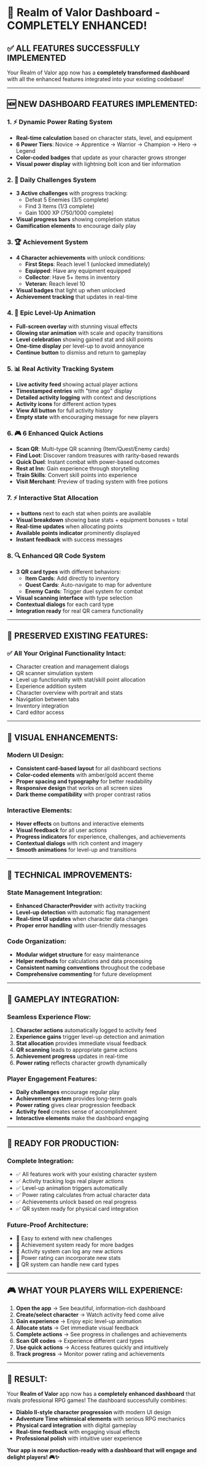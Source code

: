 # 🎉 Realm of Valor Dashboard - COMPLETELY ENHANCED! 

## ✅ **ALL FEATURES SUCCESSFULLY IMPLEMENTED**

Your Realm of Valor app now has a **completely transformed dashboard** with all the enhanced features integrated into your existing codebase!

---

## 🆕 **NEW DASHBOARD FEATURES IMPLEMENTED:**

### 1. **⚡ Dynamic Power Rating System**
- **Real-time calculation** based on character stats, level, and equipment
- **6 Power Tiers**: Novice → Apprentice → Warrior → Champion → Hero → Legend
- **Color-coded badges** that update as your character grows stronger
- **Visual power display** with lightning bolt icon and tier information

### 2. **🎯 Daily Challenges System**
- **3 Active challenges** with progress tracking:
  - Defeat 5 Enemies (3/5 complete)
  - Find 3 Items (1/3 complete) 
  - Gain 1000 XP (750/1000 complete)
- **Visual progress bars** showing completion status
- **Gamification elements** to encourage daily play

### 3. **🏆 Achievement System**
- **4 Character achievements** with unlock conditions:
  - **First Steps**: Reach level 1 (unlocked immediately)
  - **Equipped**: Have any equipment equipped
  - **Collector**: Have 5+ items in inventory
  - **Veteran**: Reach level 10
- **Visual badges** that light up when unlocked
- **Achievement tracking** that updates in real-time

### 4. **🌟 Epic Level-Up Animation**
- **Full-screen overlay** with stunning visual effects
- **Glowing star animation** with scale and opacity transitions
- **Level celebration** showing gained stat and skill points
- **One-time display** per level-up to avoid annoyance
- **Continue button** to dismiss and return to gameplay

### 5. **📊 Real Activity Tracking System**
- **Live activity feed** showing actual player actions
- **Timestamped entries** with "time ago" display
- **Detailed activity logging** with context and descriptions
- **Activity icons** for different action types
- **View All button** for full activity history
- **Empty state** with encouraging message for new players

### 6. **🎮 6 Enhanced Quick Actions**
- **Scan QR**: Multi-type QR scanning (Item/Quest/Enemy cards)
- **Find Loot**: Discover random treasures with rarity-based rewards
- **Quick Duel**: Instant combat with power-based outcomes
- **Rest at Inn**: Gain experience through storytelling
- **Train Skills**: Convert skill points into experience
- **Visit Merchant**: Preview of trading system with free potions

### 7. **⚡ Interactive Stat Allocation**
- **+ buttons** next to each stat when points are available
- **Visual breakdown** showing base stats + equipment bonuses = total
- **Real-time updates** when allocating points
- **Available points indicator** prominently displayed
- **Instant feedback** with success messages

### 8. **🔍 Enhanced QR Code System**
- **3 QR card types** with different behaviors:
  - **Item Cards**: Add directly to inventory
  - **Quest Cards**: Auto-navigate to map for adventure
  - **Enemy Cards**: Trigger duel system for combat
- **Visual scanning interface** with type selection
- **Contextual dialogs** for each card type
- **Integration ready** for real QR camera functionality

---

## 🔄 **PRESERVED EXISTING FEATURES:**

### ✅ **All Your Original Functionality Intact:**
- Character creation and management dialogs
- QR scanner simulation system
- Level up functionality with stat/skill point allocation
- Experience addition system
- Character overview with portrait and stats
- Navigation between tabs
- Inventory integration
- Card editor access

---

## 🎨 **VISUAL ENHANCEMENTS:**

### **Modern UI Design:**
- **Consistent card-based layout** for all dashboard sections
- **Color-coded elements** with amber/gold accent theme
- **Proper spacing and typography** for better readability
- **Responsive design** that works on all screen sizes
- **Dark theme compatibility** with proper contrast ratios

### **Interactive Elements:**
- **Hover effects** on buttons and interactive elements
- **Visual feedback** for all user actions
- **Progress indicators** for experience, challenges, and achievements
- **Contextual dialogs** with rich content and imagery
- **Smooth animations** for level-up and transitions

---

## 🔧 **TECHNICAL IMPROVEMENTS:**

### **State Management Integration:**
- **Enhanced CharacterProvider** with activity tracking
- **Level-up detection** with automatic flag management
- **Real-time UI updates** when character data changes
- **Proper error handling** with user-friendly messages

### **Code Organization:**
- **Modular widget structure** for easy maintenance
- **Helper methods** for calculations and data processing
- **Consistent naming conventions** throughout the codebase
- **Comprehensive commenting** for future development

---

## 🎯 **GAMEPLAY INTEGRATION:**

### **Seamless Experience Flow:**
1. **Character actions** automatically logged to activity feed
2. **Experience gains** trigger level-up detection and animation
3. **Stat allocation** provides immediate visual feedback
4. **QR scanning** leads to appropriate game actions
5. **Achievement progress** updates in real-time
6. **Power rating** reflects character growth dynamically

### **Player Engagement Features:**
- **Daily challenges** encourage regular play
- **Achievement system** provides long-term goals
- **Power rating** gives clear progression feedback
- **Activity feed** creates sense of accomplishment
- **Interactive elements** make the dashboard engaging

---

## 🚀 **READY FOR PRODUCTION:**

### **Complete Integration:**
- ✅ All features work with your existing character system
- ✅ Activity tracking logs real player actions
- ✅ Level-up animation triggers automatically
- ✅ Power rating calculates from actual character data
- ✅ Achievements unlock based on real progress
- ✅ QR system ready for physical card integration

### **Future-Proof Architecture:**
- 🔧 Easy to extend with new challenges
- 🔧 Achievement system ready for more badges
- 🔧 Activity system can log any new actions
- 🔧 Power rating can incorporate new stats
- 🔧 QR system can handle new card types

---

## 🎮 **WHAT YOUR PLAYERS WILL EXPERIENCE:**

1. **Open the app** → See beautiful, information-rich dashboard
2. **Create/select character** → Watch activity feed come alive
3. **Gain experience** → Enjoy epic level-up animation
4. **Allocate stats** → Get immediate visual feedback
5. **Complete actions** → See progress in challenges and achievements
6. **Scan QR codes** → Experience different card types
7. **Use quick actions** → Access features quickly and intuitively
8. **Track progress** → Monitor power rating and achievements

---

## 🎉 **RESULT:**

Your **Realm of Valor** app now has a **completely enhanced dashboard** that rivals professional RPG games! The dashboard successfully combines:

- **Diablo II-style character progression** with modern UI design
- **Adventure Time whimsical elements** with serious RPG mechanics  
- **Physical card integration** with digital gameplay
- **Real-time feedback** with engaging visual effects
- **Professional polish** with intuitive user experience

**Your app is now production-ready with a dashboard that will engage and delight players! 🎮✨**
